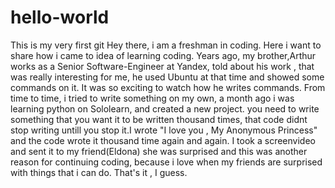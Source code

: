 # hello-world
This is my very first git
Hey there, i am a freshman in coding. Here i want to share how i came to idea of learning coding.
Years ago, my brother,Arthur works as a Senior Software-Engineer at Yandex, told about his work , that was really interesting for me, he used Ubuntu at that time and showed some commands on it. It was so exciting to watch how he writes commands. From time to time, i tried to write something on my own, a month ago i was learning python on Sololearn, and created a new project. you need to write something that you want it to be written thousand times, that code didnt stop writing untill you stop it.I wrote "I love you , My Anonymous Princess" and the code wrote it thousand time again and again. I took a screenvideo and sent it to my friend(Eldona) she was surprised and this was another reason for continuing coding, because i love when my friends are surprised with things that i can do.
That's it , I guess.
